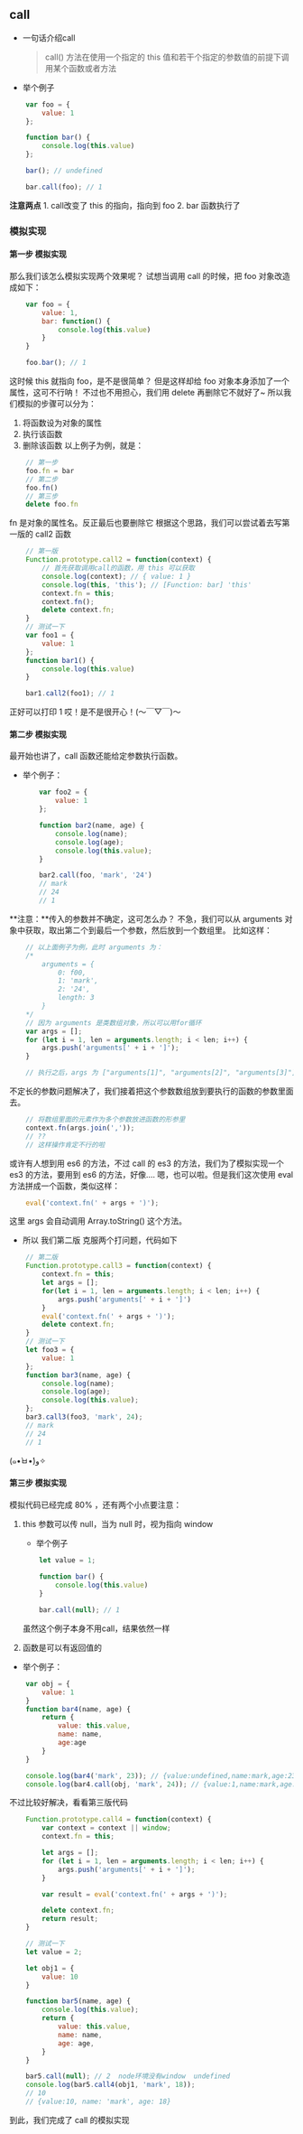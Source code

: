 ## call
- 一句话介绍call
    > call() 方法在使用一个指定的 this 值和若干个指定的参数值的前提下调用某个函数或者方法

- 举个例子
```js
    var foo = {
        value: 1
    };

    function bar() {
        console.log(this.value)
    };

    bar(); // undefined

    bar.call(foo); // 1
```
**注意两点**
    1. call改变了 this 的指向，指向到 foo
    2. bar 函数执行了

### 模拟实现

#### 第一步 模拟实现
那么我们该怎么模拟实现两个效果呢？
试想当调用 call 的时候，把 foo 对象改造成如下：
```js
    var foo = {
        value: 1,
        bar: function() {
            console.log(this.value)
        }
    }

    foo.bar(); // 1
```
这时候 this 就指向 foo，是不是很简单？
但是这样却给 foo 对象本身添加了一个属性，这可不行呐！
不过也不用担心，我们用 delete 再删除它不就好了~
所以我们模拟的步骤可以分为：
1. 将函数设为对象的属性
2. 执行该函数
3. 删除该函数
以上例子为例，就是：
```js
    // 第一步
    foo.fn = bar
    // 第二步
    foo.fn()
    // 第三步
    delete foo.fn
```
fn 是对象的属性名。反正最后也要删除它
根据这个思路，我们可以尝试着去写第一版的 call2 函数

```js
    // 第一版
    Function.prototype.call2 = function(context) {
        // 首先获取调用call的函数，用 this 可以获取
        console.log(context); // { value: 1 }
        console.log(this, 'this'); // [Function: bar] 'this'
        context.fn = this;
        context.fn();
        delete context.fn;
    }
    // 测试一下
    var foo1 = {
        value: 1
    };
    function bar1() {
        console.log(this.value)
    }

    bar1.call2(foo1); // 1
```
正好可以打印 1 哎！是不是很开心！(～￣▽￣)～


#### 第二步 模拟实现
最开始也讲了，call 函数还能给定参数执行函数。
- 举个例子：
    ```js
        var foo2 = {
            value: 1
        };

        function bar2(name, age) {
            console.log(name);
            console.log(age);
            console.log(this.value);
        }

        bar2.call(foo, 'mark', '24')
        // mark
        // 24
        // 1
    ```
**注意：**传入的参数并不确定，这可怎么办？
不急，我们可以从 arguments 对象中获取，取出第二个到最后一个参数，然后放到一个数组里。
比如这样：
```js
    // 以上面例子为例，此时 arguments 为：
    /* 
        arguments = {
            0: f00,
            1: 'mark',
            2: '24',
            length: 3
        }
    */
    // 因为 arguments 是类数组对象，所以可以用for循环
    var args = [];
    for (let i = 1, len = arguments.length; i < len; i++) {
        args.push('arguments[' + i + ']');
    }

    // 执行之后，args 为 ["arguments[1]", "arguments[2]", "arguments[3]"]
```
不定长的参数问题解决了，我们接着把这个参数数组放到要执行的函数的参数里面去。
```js
    // 将数组里面的元素作为多个参数放进函数的形参里
    context.fn(args.join(','));
    // ??
    // 这样操作肯定不行的啦
```
或许有人想到用 es6 的方法，不过 call 的 es3 的方法，我们为了模拟实现一个 es3 的方法，要用到 es6 的方法，好像.... 嗯，也可以啦。但是我们这次使用 eval 方法拼成一个函数，类似这样：
```js
    eval('context.fn(' + args + ')');
```
这里 args 会自动调用 Array.toString() 这个方法。

- 所以 我们第二版 克服两个打问题，代码如下

```js
    // 第二版
    Function.prototype.call3 = function(context) {
        context.fn = this;
        let args = [];
        for(let i = 1, len = arguments.length; i < len; i++) {
            args.push('arguments[' + i + ']')
        }
        eval('context.fn(' + args + ')');
        delete context.fn;
    }
    // 测试一下
    let foo3 = {
        value: 1
    };
    function bar3(name, age) {
        console.log(name);
        console.log(age);
        console.log(this.value);
    };
    bar3.call3(foo3, 'mark', 24);
    // mark
    // 24
    // 1
```
(๑•̀ㅂ•́)و✧

#### 第三步 模拟实现
模拟代码已经完成 80% ，还有两个小点要注意：
1. this 参数可以传 null，当为 null 时，视为指向 window
    - 举个例子
    ```js
        let value = 1;
        
        function bar() {
            console.log(this.value)
        }

        bar.call(null); // 1
    ```
    虽然这个例子本身不用call，结果依然一样

2. 函数是可以有返回值的
- 举个例子：
```js
    var obj = {
        value: 1
    }
    function bar4(name, age) {
        return {
            value: this.value,
            name: name,
            age:age
        }
    }

    console.log(bar4('mark', 23)); // {value:undefined,name:mark,age:23}
    console.log(bar4.call(obj, 'mark', 24)); // {value:1,name:mark,age:24}
```
不过比较好解决，看看第三版代码
```js
    Function.prototype.call4 = function(context) {
        var context = context || window;
        context.fn = this;

        let args = [];
        for (let i = 1, len = arguments.length; i < len; i++) {
            args.push('arguments[' + i + ']');
        }

        var result = eval('context.fn(' + args + ')');

        delete context.fn;
        return result;
    }

    // 测试一下
    let value = 2;

    let obj1 = {
        value: 10
    }

    function bar5(name, age) {
        console.log(this.value);
        return {
            value: this.value,
            name: name,
            age: age,
        }
    }

    bar5.call(null); // 2  node环境没有window  undefined
    console.log(bar5.call4(obj1, 'mark', 18)); 
    // 10
    // {value:10, name: 'mark', age: 18}
```
到此，我们完成了 call 的模拟实现